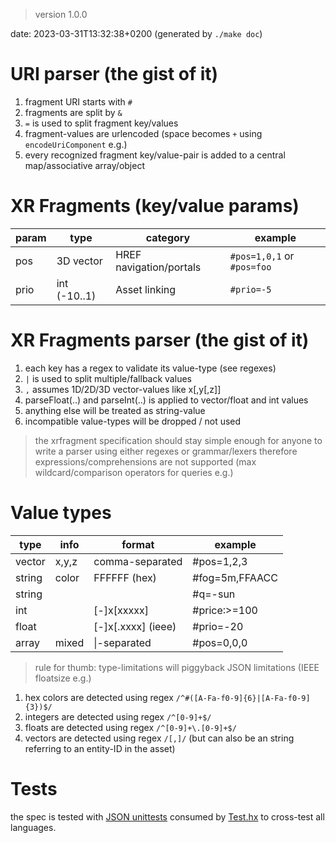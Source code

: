 > version 1.0.0

date: 2023-03-31T13:32:38+0200 (generated by `./make doc`)

# URI parser (the gist of it)

1. fragment URI starts with `#`
1. fragments are split by `&`
1. `=` is used to split fragment key/values 
1. fragment-values are urlencoded (space becomes `+` using `encodeUriComponent` e.g.)
1. every recognized fragment key/value-pair is added to a central map/associative array/object

# XR Fragments (key/value params)
 
| param   | type          | category                | example          |
|---------|---------------|-------------------------|------------------|
| pos     | 3D vector     | HREF navigation/portals | `#pos=1,0,1` or `#pos=foo` |
| prio    | int (-10..1)  | Asset linking           | `#prio=-5` |


# XR Fragments parser (the gist of it)         

1. each key has a regex to validate its value-type (see regexes)
1. `|` is used to split multiple/fallback values
1. `,` assumes 1D/2D/3D vector-values like x[,y[,z]]
1. parseFloat(..) and parseInt(..) is applied to vector/float and int values 
1. anything else will be treated as string-value 
1. incompatible value-types will be dropped / not used

> the xrfragment specification should stay simple enough
> for anyone to write a parser using either regexes or grammar/lexers
> therefore expressions/comprehensions are not supported (max wildcard/comparison operators for queries e.g.)

# Value types

| type | info | format | example                          |
|------|------|--------|----------------------------------|
|vector| x,y,z| comma-separated    | #pos=1,2,3           |
|string| color| FFFFFF (hex)      | #fog=5m,FFAACC        |
|string|      |                   | #q=-sun               |
|int   |      | [-]x[xxxxx]       | #price:>=100          |
|float |      | [-]x[.xxxx] (ieee)| #prio=-20
|array | mixed| \|-separated      | #pos=0,0,0|90,0,0     |

> rule for thumb: type-limitations will piggyback JSON limitations (IEEE floatsize e.g.)

1. hex colors are detected using regex `/^#([A-Fa-f0-9]{6}|[A-Fa-f0-9]{3})$/`
1. integers are detected using regex `/^[0-9]+$/`
1. floats are detected using regex `/^[0-9]+\.[0-9]+$/`
1. vectors are detected using regex `/[,]/` (but can also be an string referring to an entity-ID in the asset)

# Tests
 
the spec is tested with [JSON unittests](./../src/spec) consumed by [Test.hx](./../src/Test.hx) to cross-test all languages.
